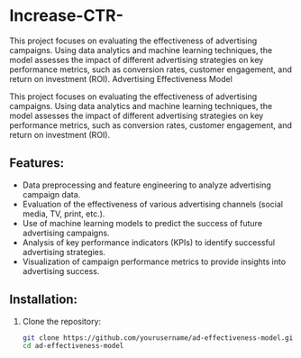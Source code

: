 # Increase-CTR-
This project focuses on evaluating the effectiveness of advertising campaigns. Using data analytics and machine learning techniques, the model assesses the impact of different advertising strategies on key performance metrics, such as conversion rates, customer engagement, and return on investment (ROI). Advertising Effectiveness Model

This project focuses on evaluating the effectiveness of advertising campaigns. Using data analytics and machine learning techniques, the model assesses the impact of different advertising strategies on key performance metrics, such as conversion rates, customer engagement, and return on investment (ROI).

## Features:
- Data preprocessing and feature engineering to analyze advertising campaign data.
- Evaluation of the effectiveness of various advertising channels (social media, TV, print, etc.).
- Use of machine learning models to predict the success of future advertising campaigns.
- Analysis of key performance indicators (KPIs) to identify successful advertising strategies.
- Visualization of campaign performance metrics to provide insights into advertising success.

## Installation:

1. Clone the repository:

   ```bash
   git clone https://github.com/yourusername/ad-effectiveness-model.git
   cd ad-effectiveness-model
